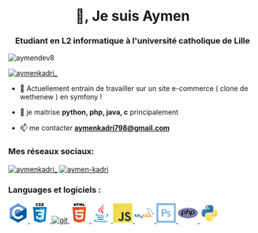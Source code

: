 <h1 align="center">👋, Je suis Aymen</h1>
<h3 align="center">Etudiant en L2 informatique à l'université catholique de Lille</h3>

<p align="left"> <img src="https://komarev.com/ghpvc/?username=aymendev8&label=Profile%20views&color=0e75b6&style=flat" alt="aymendev8" /> </p>

<p align="left"> <a href="https://twitter.com/aymenkadri_" target="blank"><img src="https://img.shields.io/twitter/follow/aymenkadri_?logo=twitter&style=for-the-badge" alt="aymenkadri_" /></a> </p>

- 🌱 Actuellement entrain de travailler sur un site e-commerce ( clone de wethenew ) en symfony !  

- 💬 je maitrise **python, php, java, c** principalement 

- 📫 me contacter **aymenkadri798@gmail.com**

<h3 align="left">Mes réseaux sociaux:</h3>
<p align="left">
<a href="https://twitter.com/aymenkadri_" target="blank"><img align="center" src="https://raw.githubusercontent.com/rahuldkjain/github-profile-readme-generator/master/src/images/icons/Social/twitter.svg" alt="aymenkadri_" height="30" width="40" /></a>
<a href="https://www.linkedin.com/in/aymen-kadri-173083227/" target="blank"><img align="center" src="https://raw.githubusercontent.com/rahuldkjain/github-profile-readme-generator/master/src/images/icons/Social/linked-in-alt.svg" alt="aymen-kadri" height="30" width="40" /></a>
</p>

<h3 align="left">Languages et logiciels :</h3>
<p align="left"> <a href="https://www.cprogramming.com/" target="_blank" rel="noreferrer"> <img src="https://raw.githubusercontent.com/devicons/devicon/master/icons/c/c-original.svg" alt="c" width="40" height="40"/> </a> <a href="https://www.w3schools.com/css/" target="_blank" rel="noreferrer"> <img src="https://raw.githubusercontent.com/devicons/devicon/master/icons/css3/css3-original-wordmark.svg" alt="css3" width="40" height="40"/> </a> <a href="https://git-scm.com/" target="_blank" rel="noreferrer"> <img src="https://www.vectorlogo.zone/logos/git-scm/git-scm-icon.svg" alt="git" width="40" height="40"/> </a> <a href="https://www.w3.org/html/" target="_blank" rel="noreferrer"> <img src="https://raw.githubusercontent.com/devicons/devicon/master/icons/html5/html5-original-wordmark.svg" alt="html5" width="40" height="40"/> </a> <a href="https://www.java.com" target="_blank" rel="noreferrer"> <img src="https://raw.githubusercontent.com/devicons/devicon/master/icons/java/java-original.svg" alt="java" width="40" height="40"/> </a> <a href="https://developer.mozilla.org/en-US/docs/Web/JavaScript" target="_blank" rel="noreferrer"> <img src="https://raw.githubusercontent.com/devicons/devicon/master/icons/javascript/javascript-original.svg" alt="javascript" width="40" height="40"/> </a> <a href="https://www.mysql.com/" target="_blank" rel="noreferrer"> <img src="https://raw.githubusercontent.com/devicons/devicon/master/icons/mysql/mysql-original-wordmark.svg" alt="mysql" width="40" height="40"/> </a> <a href="https://www.photoshop.com/en" target="_blank" rel="noreferrer"> <img src="https://raw.githubusercontent.com/devicons/devicon/master/icons/photoshop/photoshop-line.svg" alt="photoshop" width="40" height="40"/> </a> <a href="https://www.php.net" target="_blank" rel="noreferrer"> <img src="https://raw.githubusercontent.com/devicons/devicon/master/icons/php/php-original.svg" alt="php" width="40" height="40"/> </a> <a href="https://www.python.org" target="_blank" rel="noreferrer"> <img src="https://raw.githubusercontent.com/devicons/devicon/master/icons/python/python-original.svg" alt="python" width="40" height="40"/> </a> </p>
